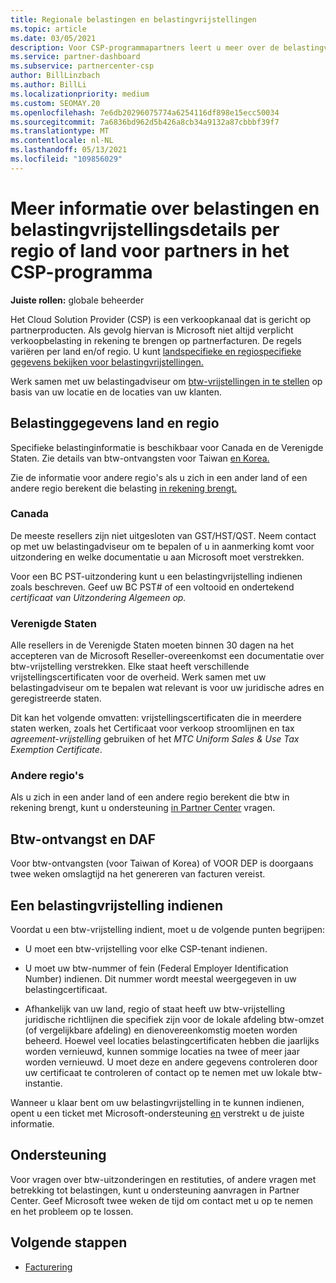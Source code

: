 ```yaml
---
title: Regionale belastingen en belastingvrijstellingen
ms.topic: article
ms.date: 03/05/2021
description: Voor CSP-programmapartners leert u meer over de belastingverantwoordelijkheden per regio, het indienen van btw-vrijstellingen voor CSP-verkoop en het krijgen van ondersteuning voor belastingvragen.
ms.service: partner-dashboard
ms.subservice: partnercenter-csp
author: BillLinzbach
ms.author: BillLi
ms.localizationpriority: medium
ms.custom: SEOMAY.20
ms.openlocfilehash: 7e6db20296075774a6254116df898e15ecc50034
ms.sourcegitcommit: 7a6836bd962d5b426a8cb34a9132a87cbbbf39f7
ms.translationtype: MT
ms.contentlocale: nl-NL
ms.lasthandoff: 05/13/2021
ms.locfileid: "109856029"
---
```

# <a name="read-about-taxes-and-tax-exemption-details-by-region-or-country-for-partners-in-the-csp-program"></a>Meer informatie over belastingen en belastingvrijstellingsdetails per regio of land voor partners in het CSP-programma

**Juiste rollen:** globale beheerder

Het Cloud Solution Provider (CSP) is een verkoopkanaal dat is gericht op partnerproducten. Als gevolg hiervan is Microsoft niet altijd verplicht verkoopbelasting in rekening te brengen op partnerfacturen. De regels variëren per land en/of regio. U kunt [landspecifieke en regiospecifieke gegevens bekijken voor belastingvrijstellingen.](#country-and-region-tax-details)

Werk samen met uw belastingadviseur om [btw-vrijstellingen in te stellen](#file-a-tax-exemption) op basis van uw locatie en de locaties van uw klanten.

## <a name="country-and-region-tax-details"></a>Belastinggegevens land en regio

Specifieke belastinginformatie is beschikbaar voor Canada en de Verenigde Staten. Zie details van btw-ontvangsten voor Taiwan [en Korea.](#tax-receipts-and-daf)

Zie de informatie voor andere regio's als u zich in een ander land of een andere regio berekent die belasting [in rekening brengt.](#other-regions)


### <a name="canada"></a>Canada

De meeste resellers zijn niet uitgesloten van GST/HST/QST. Neem contact op met uw belastingadviseur om te bepalen of u in aanmerking komt voor uitzondering en welke documentatie u aan Microsoft moet verstrekken.

Voor een BC PST-uitzondering kunt u een belastingvrijstelling indienen zoals beschreven. Geef uw BC PST# of een voltooid en ondertekend *certificaat van Uitzondering Algemeen op.*

### <a name="united-states"></a>Verenigde Staten

Alle resellers in de Verenigde Staten moeten binnen 30 dagen na het accepteren van de Microsoft Reseller-overeenkomst een documentatie over btw-vrijstelling verstrekken. Elke staat heeft verschillende vrijstellingscertificaten voor de overheid. Werk samen met uw belastingadviseur om te bepalen wat relevant is voor uw juridische adres en geregistreerde staten.

Dit kan het volgende omvatten: vrijstellingscertificaten  die in meerdere staten werken, zoals het Certificaat voor verkoop stroomlijnen en tax *agreement-vrijstelling* gebruiken of het *MTC Uniform Sales & Use Tax Exemption Certificate*.

### <a name="other-regions"></a>Andere regio's

Als u zich in een ander land of een andere regio berekent die btw in rekening brengt, kunt u ondersteuning [in Partner Center](#support) vragen.

## <a name="tax-receipts-and-daf"></a>Btw-ontvangst en DAF

Voor btw-ontvangsten (voor Taiwan of Korea) of VOOR DEP is doorgaans twee weken omslagtijd na het genereren van facturen vereist.

## <a name="file-a-tax-exemption"></a>Een belastingvrijstelling indienen

Voordat u een btw-vrijstelling indient, moet u de volgende punten begrijpen:

- U moet een btw-vrijstelling voor elke CSP-tenant indienen.

- U moet uw btw-nummer of fein (Federal Employer Identification Number) indienen. Dit nummer wordt meestal weergegeven in uw belastingcertificaat.

- Afhankelijk van uw land, regio of staat heeft uw btw-vrijstelling juridische richtlijnen die specifiek zijn voor de lokale afdeling btw-omzet (of vergelijkbare afdeling) en dienovereenkomstig moeten worden beheerd. Hoewel veel locaties belastingcertificaten hebben die jaarlijks worden vernieuwd, kunnen sommige locaties na twee of meer jaar worden vernieuwd. U moet deze en andere gegevens controleren door uw certificaat te controleren of contact op te nemen met uw lokale btw-instantie.

Wanneer u klaar bent om uw belastingvrijstelling in te kunnen indienen, opent u een ticket met Microsoft-ondersteuning [en](https://partner.microsoft.com/dashboard/support/csp/servicerequests/create?stage=2&topicid=92930319-ced6-c18b-d7a6-d62b22d60aa5) verstrekt u de juiste informatie.

## <a name="support"></a>Ondersteuning

Voor vragen over btw-uitzonderingen en restituties, of andere vragen met betrekking tot belastingen, kunt u ondersteuning aanvragen in Partner Center. Geef Microsoft twee weken de tijd om contact met u op te nemen en het probleem op te lossen.

## <a name="next-steps"></a>Volgende stappen

- [Facturering](billing.md)
